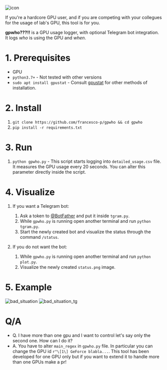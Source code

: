 ![icon](https://i.imgur.com/ubOuPe3.png)

If you're a hardcore GPU user, and if you are competing with your collegues for the usage of lab's GPU, this tool is for you.

**gpwho???!!** is a GPU usage logger, with optional Telegram bot integration. It logs *who* is using the GPU and *when*.


# 1. Prerequisites

- GPU
- `python3.7+` - Not tested with other versions
- `sudo apt install gpustat` - Consult [gpustat](https://github.com/wookayin/gpustat) for other methods of installation.


# 2. Install

1. `git clone https://github.com/francesco-p/gpwho && cd gpwho`
2. `pip install -r requirements.txt`


# 3. Run

1. `python gpwho.py` - This script starts logging into `detailed_usage.csv` file. It measures the GPU usage every 20 seconds. You can alter this parameter directly inside the script.


# 4. Visualize

1. If you want a Telegram bot: 
    1. Ask a token to [@BotFather](https://telegram.me/BotFather) and put it inside `tgram.py`. 
    2. While `gpwho.py` is running open another terminal and run `python tgram.py`. 
    3. Start the newly created bot and visualize the status through the command `/status`.

2. If you do not want the bot:
    1. While `gpwho.py` is running open another terminal and run `python plot.py`. 
    2. Visualize the newly created `status.png` image.


# 5. Example

![bad_situation](https://i.imgur.com/CQuVCyA.png)
![bad_situation_tg](https://i.imgur.com/EvObjq1.png)


# Q/A

- Q. I have more than one gpu and I want to control let's say only the second one. How can I do it?
- A. You have to alter `main_regex` in `gpwho.py` file. In particular you can change the GPU id `r"\[1\] GeForce blabla...`. This tool has been developed for one GPU only but if you want to extend it to handle more than one GPUs make a pr!
